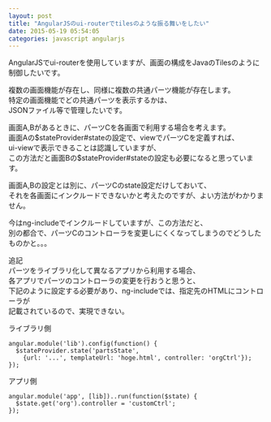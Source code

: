 ```yaml
---
layout: post
title: "AngularJSのui-routerでtilesのような振る舞いをしたい"
date: 2015-05-19 05:54:05
categories: javascript angularjs
---
```

<p>AngularJSでui-routerを使用していますが、画面の構成をJavaのTilesのように制御したいです。</p>

<p>複数の画面機能が存在し、同様に複数の共通パーツ機能が存在します。<br>
特定の画面機能でどの共通パーツを表示するかは、<br>
JSONファイル等で管理したいです。</p>

<p>画面A,Bがあるときに、パーツCを各画面で利用する場合を考えます。<br>
画面Aの$stateProvider#stateの設定で、viewでパーツCを定義すれば、<br>
ui-viewで表示できることは認識していますが、<br>
この方法だと画面Bの$stateProvider#stateの設定も必要になると思っています。</p>

<p>画面A,Bの設定とは別に、パーツCのstate設定だけしておいて、<br>
それを各画面にインクルードできないかと考えたのですが、よい方法がわかりません。</p>

<p>今はng-includeでインクルードしていますが、この方法だと、<br>
別の都合で、パーツCのコントローラを変更しにくくなってしまうのでどうしたものかと。。。</p>

<p>追記<br>
パーツをライブラリ化して異なるアプリから利用する場合、<br>
各アプリでパーツのコントローラの変更を行おうと思うと、<br>
下記のように設定する必要があり、ng-includeでは、指定先のHTMLにコントローラが<br>
記載されているので、実現できない。</p>

<p>ライブラリ側</p>

<pre><code>angular.module('lib').config(function() {
  $stateProvider.state('partsState', 
    {url: '...', templateUrl: 'hoge.html', controller: 'orgCtrl'});
});
</code></pre>

<p>アプリ側</p>

<pre><code>angular.module('app', [lib])..run(function($state) {
  $state.get('org').controller = 'customCtrl';
});
</code></pre>
